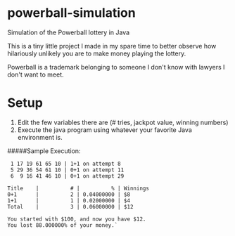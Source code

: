 # powerball-simulation
Simulation of the Powerball lottery in Java

This is a tiny little project I made in my spare time to better observe how hilariously unlikely you are to make money playing the lottery.

Powerball is a trademark belonging to someone I don't know with lawyers I don't want to meet.

# Setup
1. Edit the few variables there are (# tries, jackpot value, winning numbers)
2. Execute the java program using whatever your favorite Java environment is.

#####Sample Execution:

     1 17 19 61 65 10 | 1+1 on attempt 8
     5 29 36 54 61 10 | 0+1 on attempt 11
     6  9 16 41 46 10 | 0+1 on attempt 29

    Title    |          # |          % | Winnings
    0+1      |          2 | 0.04000000 | $8
    1+1      |          1 | 0.02000000 | $4
    Total    |          3 | 0.06000000 | $12
    
    You started with $100, and now you have $12.
    You lost 88.000000% of your money.`
